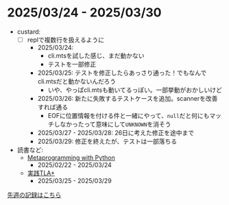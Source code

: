 # 2025/03/24 - 2025/03/30

- custard:
    - [ ] replで複数行を扱えるように
        - 2025/03/24:
            - cli.mtsを試した感じ、まだ動かない
            - テストを一部修正
        - 2025/03/25: テストを修正したらあっさり通った！でもなんでcli.mtsだと動かないんだろう
            - いや、やっぱcli.mtsも動いてるっぽい。一部挙動がおかしいけど
        - 2025/03/26: 新たに失敗するテストケースを追加。scannerを改善すれば通る
            - EOFに位置情報を付ける件と一緒にやって、`null`だと何にもマッチしなかったって意味にして`UNKNOWN`を消そう
        - 2025/03/27 - 2025/03/28: 26日に考えた修正を途中まで
        - 2025/03/29: 修正を終えたが、テストは一部落ちる
- 読書など:
    - [Metaprogramming with Python](https://www.packtpub.com/en-us/product/metaprogramming-with-python-9781838554651)
        - 2025/02/22 - 2025/03/24
    - [実践TLA+](https://www.shoeisha.co.jp/book/detail/9784798169163)
        - 2025/03/25 - 2025/03/29

[先週の記録はこちら](https://github.com/igrep/daily-commits/blob/90dde616372ae1bc9cb14d86b345b87cb7e30c37/yesterday.md)
